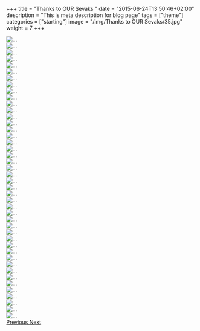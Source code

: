 +++
title = "Thanks to OUR Sevaks "
date = "2015-06-24T13:50:46+02:00"
description = "This is meta description for blog page"
tags = ["theme"]
categories = ["starting"]
image = "/img/Thanks to OUR Sevaks/35.jpg"
weight = 7
+++



<div id="carouselExampleControls" class="carousel slide" data-ride="carousel" >
            <div class="carousel-inner">
              <div class="carousel-item active">
                <img src="/img/Thanks to OUR Sevaks/1.jpg" class="d-block w-100" alt="...">
              </div> 
              <div class="carousel-item"> 
                <img src="/img/Thanks to OUR Sevaks/2.jpg" class="d-block w-100" alt="...">
              </div>
               <div class="carousel-item"> 
                <img src="/img/Thanks to OUR Sevaks/3.jpg" class="d-block w-100" alt="...">
              </div>
               <div class="carousel-item"> 
                <img src="/img/Thanks to OUR Sevaks/4.jpg" class="d-block w-100" alt="...">
              </div>
               <div class="carousel-item"> 
                <img src="/img/Thanks to OUR Sevaks/5.jpg" class="d-block w-100" alt="...">
              </div>
               <div class="carousel-item"> 
                <img src="/img/Thanks to OUR Sevaks/6.jpg" class="d-block w-100" alt="...">
              </div>
               <div class="carousel-item"> 
                <img src="/img/Thanks to OUR Sevaks/7.jpg" class="d-block w-100" alt="...">
              </div>
               <div class="carousel-item"> 
                <img src="/img/Thanks to OUR Sevaks/8.jpg" class="d-block w-100" alt="...">
              </div>
               <div class="carousel-item"> 
                <img src="/img/Thanks to OUR Sevaks/9.jpg" class="d-block w-100" alt="...">
              </div>
               <div class="carousel-item"> 
                <img src="/img/Thanks to OUR Sevaks/10.jpg" class="d-block w-100" alt="...">
              </div>    
               <div class="carousel-item"> 
                <img src="/img/Thanks to OUR Sevaks/11.jpg" class="d-block w-100" alt="...">
              </div>
               <div class="carousel-item"> 
                <img src="/img/Thanks to OUR Sevaks/12.jpg" class="d-block w-100" alt="...">
              </div>
               <div class="carousel-item"> 
                <img src="/img/Thanks to OUR Sevaks/13.jpg" class="d-block w-100" alt="...">
              </div>
               <div class="carousel-item"> 
                <img src="/img/Thanks to OUR Sevaks/14.jpg" class="d-block w-100" alt="...">
              </div>
               <div class="carousel-item"> 
                <img src="/img/Thanks to OUR Sevaks/15.jpg" class="d-block w-100" alt="...">
              </div>
               <div class="carousel-item"> 
                <img src="/img/Thanks to OUR Sevaks/16.jpg" class="d-block w-100" alt="...">
              </div>
               <div class="carousel-item"> 
                <img src="/img/Thanks to OUR Sevaks/17.jpg" class="d-block w-100" alt="...">
              </div>
               <div class="carousel-item"> 
                <img src="/img/Thanks to OUR Sevaks/18.jpg" class="d-block w-100" alt="...">
              </div>
              <div class="carousel-item"> 
                <img src="/img/Thanks to OUR Sevaks/19.jpg" class="d-block w-100" alt="...">
              </div>
               <div class="carousel-item"> 
                <img src="/img/Thanks to OUR Sevaks/20.jpg" class="d-block w-100" alt="...">
              </div>
               <div class="carousel-item"> 
                <img src="/img/Thanks to OUR Sevaks/21.jpg" class="d-block w-100" alt="...">
              </div>
               <div class="carousel-item"> 
                <img src="/img/Thanks to OUR Sevaks/22.jpg" class="d-block w-100" alt="...">
              </div>
               <div class="carousel-item"> 
                <img src="/img/Thanks to OUR Sevaks/23.jpg" class="d-block w-100" alt="...">
              </div>
               <div class="carousel-item"> 
                <img src="/img/Thanks to OUR Sevaks/24.jpg" class="d-block w-100" alt="...">
              </div>
               <div class="carousel-item"> 
                <img src="/img/Thanks to OUR Sevaks/25.jpg" class="d-block w-100" alt="...">
              </div>
               <div class="carousel-item"> 
                <img src="/img/Thanks to OUR Sevaks/26.jpg" class="d-block w-100" alt="...">
              </div>
               <div class="carousel-item"> 
                <img src="/img/Thanks to OUR Sevaks/27.jpg" class="d-block w-100" alt="...">
              </div>    
               <div class="carousel-item"> 
                <img src="/img/Thanks to OUR Sevaks/28.jpg" class="d-block w-100" alt="...">
              </div>
               <div class="carousel-item"> 
                <img src="/img/Thanks to OUR Sevaks/29.jpg" class="d-block w-100" alt="...">
              </div>
               <div class="carousel-item"> 
                <img src="/img/Thanks to OUR Sevaks/30.jpg" class="d-block w-100" alt="...">
              </div>
               <div class="carousel-item"> 
                <img src="/img/Thanks to OUR Sevaks/31.jpg" class="d-block w-100" alt="...">
              </div>
               <div class="carousel-item"> 
                <img src="/img/Thanks to OUR Sevaks/32.jpg" class="d-block w-100" alt="...">
              </div>
               <div class="carousel-item"> 
                <img src="/img/Thanks to OUR Sevaks/33.jpg" class="d-block w-100" alt="...">
              </div>
               <div class="carousel-item"> 
                <img src="/img/Thanks to OUR Sevaks/34.jpg" class="d-block w-100" alt="...">
              </div>
               <div class="carousel-item"> 
                <img src="/img/Thanks to OUR Sevaks/35.jpg" class="d-block w-100" alt="...">
              </div>
              <div class="carousel-item"> 
                <img src="/img/Thanks to OUR Sevaks/36.jpg" class="d-block w-100" alt="...">
              </div>
               <div class="carousel-item"> 
                <img src="/img/Thanks to OUR Sevaks/37.jpg" class="d-block w-100" alt="...">
              </div>
               <div class="carousel-item"> 
                <img src="/img/Thanks to OUR Sevaks/38.jpg" class="d-block w-100" alt="...">
              </div>
               <div class="carousel-item"> 
                <img src="/img/Thanks to OUR Sevaks/39.jpg" class="d-block w-100" alt="...">
              </div>
               <div class="carousel-item"> 
                <img src="/img/Thanks to OUR Sevaks/40.jpg" class="d-block w-100" alt="...">
              </div>
               <div class="carousel-item"> 
                <img src="/img/Thanks to OUR Sevaks/41.jpg" class="d-block w-100" alt="...">
              </div>
               <div class="carousel-item"> 
                <img src="/img/Thanks to OUR Sevaks/42.jpg" class="d-block w-100" alt="...">
              </div>
               <div class="carousel-item"> 
                <img src="/img/Thanks to OUR Sevaks/43.jpg" class="d-block w-100" alt="...">
              </div>
               <div class="carousel-item"> 
                <img src="/img/Thanks to OUR Sevaks/44.jpg" class="d-block w-100" alt="...">
              </div>    
            </div><!--end-->
            <a class="carousel-control-prev" href="#carouselExampleControls" role="button" data-slide="prev">
              <span class="carousel-control-prev-icon" aria-hidden="true"></span>
              <span class="sr-only">Previous</span>
            </a>
            <a class="carousel-control-next" href="#carouselExampleControls" role="button" data-slide="next">
              <span class="carousel-control-next-icon" aria-hidden="true"></span>
              <span class="sr-only">Next</span>
            </a>
          </div>
